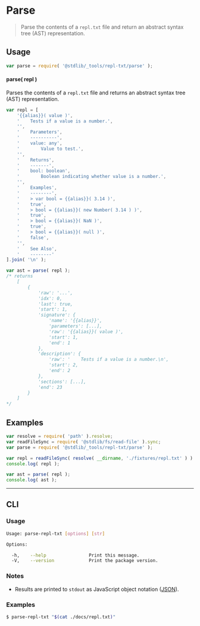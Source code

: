 <!--

@license Apache-2.0

Copyright (c) 2018 The Stdlib Authors.

Licensed under the Apache License, Version 2.0 (the "License");
you may not use this file except in compliance with the License.
You may obtain a copy of the License at

   http://www.apache.org/licenses/LICENSE-2.0

Unless required by applicable law or agreed to in writing, software
distributed under the License is distributed on an "AS IS" BASIS,
WITHOUT WARRANTIES OR CONDITIONS OF ANY KIND, either express or implied.
See the License for the specific language governing permissions and
limitations under the License.

-->

# Parse

> Parse the contents of a `repl.txt` file and return an abstract syntax tree (AST) representation.

<!-- Section to include introductory text. Make sure to keep an empty line after the intro `section` element and another before the `/section` close. -->

<section class="intro">

</section>

<!-- /.intro -->

<!-- Package usage documentation. -->

<section class="usage">

## Usage

```javascript
var parse = require( '@stdlib/_tools/repl-txt/parse' );
```

#### parse( repl )

Parses the contents of a `repl.txt` file and returns an abstract syntax tree (AST) representation.

```javascript
var repl = [
    '{{alias}}( value )',
    '    Tests if a value is a number.',
    '',
    '    Parameters',
    '    ----------',
    '    value: any',
    '        Value to test.',
    '',
    '    Returns',
    '    -------',
    '    bool: boolean',
    '        Boolean indicating whether value is a number.',
    '',
    '    Examples',
    '    --------',
    '    > var bool = {{alias}}( 3.14 )',
    '    true',
    '    > bool = {{alias}}( new Number( 3.14 ) )',
    '    true',
    '    > bool = {{alias}}( NaN )',
    '    true',
    '    > bool = {{alias}}( null )',
    '    false',
    '',
    '    See Also',
    '    --------'
].join( '\n' );

var ast = parse( repl );
/* returns
    [
        {
            'raw': '...',
            'idx': 0,
            'last': true,
            'start': 1,
            'signature': {
                'name': '{{alias}}',
                'parameters': [...],
                'raw': '{{alias}}( value )',
                'start': 1,
                'end': 1
            },
            'description': {
                'raw': '    Tests if a value is a number.\n',
                'start': 2,
                'end': 2
            },
            'sections': [...],
            'end': 23
        }
    ]
*/
```

</section>

<!-- /.usage -->

<!-- Package usage notes. Make sure to keep an empty line after the `section` element and another before the `/section` close. -->

<section class="notes">

</section>

<!-- /.notes -->

<!-- Package usage examples. -->

<section class="examples">

## Examples

<!-- eslint no-undef: "error" -->

```javascript
var resolve = require( 'path' ).resolve;
var readFileSync = require( '@stdlib/fs/read-file' ).sync;
var parse = require( '@stdlib/_tools/repl-txt/parse' );

var repl = readFileSync( resolve( __dirname, './fixtures/repl.txt' ) ).toString();
console.log( repl );

var ast = parse( repl );
console.log( ast );
```

</section>

<!-- /.examples -->

<!-- Section for describing a command-line interface. -->

* * *

<section class="cli">

## CLI

<!-- CLI usage documentation. -->

<section class="usage">

### Usage

```bash
Usage: parse-repl-txt [options] [str]

Options:

  -h,    --help                Print this message.
  -V,    --version             Print the package version.
```

</section>

<!-- /.usage -->

<!-- CLI usage notes. Make sure to keep an empty line after the `section` element and another before the `/section` close. -->

<section class="notes">

### Notes

-   Results are printed to `stdout` as JavaScript object notation ([JSON][json]).

</section>

<!-- /.notes -->

<!-- CLI usage examples. -->

<section class="examples">

### Examples

```bash
$ parse-repl-txt "$(cat ./docs/repl.txt)"
```

</section>

<!-- /.examples -->

</section>

<!-- /.cli -->

<!-- Section to include cited references. If references are included, add a horizontal rule *before* the section. Make sure to keep an empty line after the `section` element and another before the `/section` close. -->

<section class="references">

</section>

<!-- /.references -->

<!-- Section for all links. Make sure to keep an empty line after the `section` element and another before the `/section` close. -->

<section class="links">

[json]: http://json.org/

</section>

<!-- /.links -->
